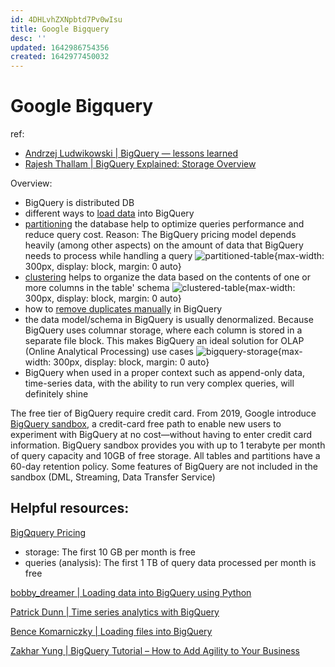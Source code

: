 ```yaml
---
id: 4DHLvhZXNpbtd7Pv0wIsu
title: Google Bigquery
desc: ''
updated: 1642986754356
created: 1642977450032
---
```

# Google Bigquery
ref:
- [Andrzej Ludwikowski | BigQuery — lessons learned](https://blog.softwaremill.com/bigquery-lessons-learned-63b8a830e628)
- [Rajesh Thallam | BigQuery Explained: Storage Overview](https://medium.com/google-cloud/bigquery-explained-storage-overview-70cac32251fa)

Overview:
- BigQuery is distributed DB
- different ways to [load data](https://cloud.google.com/bigquery/docs/loading-data) into BigQuery
- [partitioning](https://cloud.google.com/bigquery/docs/partitioned-tables) the database help to optimize queries performance and reduce query cost. Reason: The BigQuery pricing model depends heavily (among other aspects) on the amount of data that BigQuery needs to process while handling a query
![partitioned-table](https://miro.medium.com/max/875/0*67n9CCfTc4Xy4zdB){max-width: 300px, display: block, margin: 0 auto}
- [clustering](https://cloud.google.com/bigquery/docs/clustered-tables) helps to organize the data based on the contents of one or more columns in the table' schema
![clustered-table](https://miro.medium.com/max/875/0*q2fK1S1fN9YCLihb){max-width: 300px, display: block, margin: 0 auto}
- how to [remove duplicates manually](https://cloud.google.com/bigquery/streaming-data-into-bigquery#manually_removing_duplicates) in BigQuery
- the data model/schema in BigQuery is usually denormalized. Because BigQuery uses columnar storage, where each column is stored in a separate file block. This makes BigQuery an ideal solution for OLAP (Online Analytical Processing) use cases
![bigquery-storage](https://miro.medium.com/max/875/0*soejo49qke3RpTps){max-width: 300px, display: block, margin: 0 auto}
- BigQuery when used in a proper context such as append-only data, time-series data, with the ability to run very complex queries, will definitely shine

The free tier of BigQuery require credit card. From 2019, Google introduce [BigQuery sandbox](https://cloud.google.com/blog/products/data-analytics/query-without-a-credit-card-introducing-bigquery-sandbox), a credit-card free path to enable new users to experiment with BigQuery at no cost—without having to enter credit card information. BigQuery sandbox provides you with up to 1 terabyte per month of query capacity and 10GB of free storage. All tables and partitions have a 60-day retention policy. Some features of BigQuery are not included in the sandbox (DML, Streaming, Data Transfer Service) 

## Helpful resources:

[BigQquery Pricing](https://cloud.google.com/bigquery/pricing)
- storage: The first 10 GB per month is free
- queries (analysis): The first 1 TB of query data processed per month is free

[bobby_dreamer | Loading data into BigQuery using Python](https://bobbydreamer.com/134-load-bigquery)

[Patrick Dunn | Time series analytics with BigQuery](https://medium.com/google-cloud/time-series-analytics-with-bigquery-f65867c1ce74)

[Bence Komarniczky | Loading files into BigQuery](https://towardsdatascience.com/loading-files-into-bigquery-6de1ff63df35)

[Zakhar Yung | BigQuery Tutorial – How to Add Agility to Your Business](https://blog.coupler.io/bigquery-tutorial/)